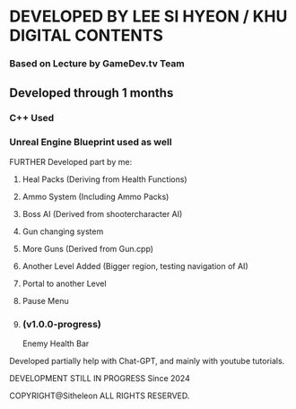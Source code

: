 <h1> DEVELOPED BY LEE SI HYEON / KHU DIGITAL CONTENTS </h1>
<h3>Based on Lecture by GameDev.tv Team </h3>
<h2> Developed through 1 months </h2>

<PORTFOLIO>

<h3> C++ Used </h3>

<h3>Unreal Engine Blueprint used as well</h3>


FURTHER Developed part by me:

  1. Heal Packs (Deriving from Health Functions)

  2. Ammo System (Including Ammo Packs)

  3. Boss AI (Derived from shootercharacter AI)

  4. Gun changing system

  5. More Guns (Derived from Gun.cpp)

  6. Another Level Added (Bigger region, testing navigation of AI)

  7. Portal to another Level
  
  8. Pause Menu

  9. <h3> (v1.0.0-progress) </h3> Enemy Health Bar 



Developed partially help with Chat-GPT, and mainly with youtube tutorials.



DEVELOPMENT STILL IN PROGRESS
Since 2024

COPYRIGHT@Sitheleon ALL RIGHTS RESERVED.





